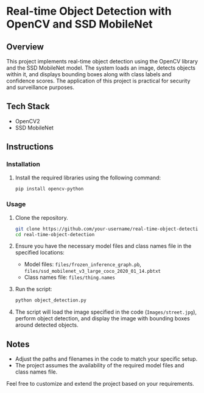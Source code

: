 # Real-time Object Detection with OpenCV and SSD MobileNet

## Overview
This project implements real-time object detection using the OpenCV library and the SSD MobileNet model. The system loads an image, detects objects within it, and displays bounding boxes along with class labels and confidence scores. The application of this project is practical for security and surveillance purposes.

## Tech Stack
- OpenCV2
- SSD MobileNet

## Instructions

### Installation
1. Install the required libraries using the following command:
    ```bash
    pip install opencv-python
    ```

### Usage
1. Clone the repository.
    ```bash
    git clone https://github.com/your-username/real-time-object-detection.git
    cd real-time-object-detection
    ```

2. Ensure you have the necessary model files and class names file in the specified locations:
    - Model files: `files/frozen_inference_graph.pb`, `files/ssd_mobilenet_v3_large_coco_2020_01_14.pbtxt`
    - Class names file: `files/thing.names`

3. Run the script:
    ```bash
    python object_detection.py
    ```

4. The script will load the image specified in the code (`Images/street.jpg`), perform object detection, and display the image with bounding boxes around detected objects.

## Notes
- Adjust the paths and filenames in the code to match your specific setup.
- The project assumes the availability of the required model files and class names file.

Feel free to customize and extend the project based on your requirements.
